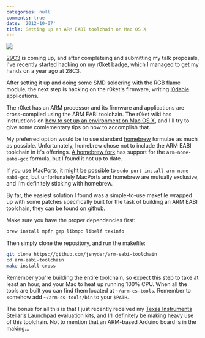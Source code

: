 ```yaml
---
categories: null
comments: true
date: '2012-10-07'
title: Setting up an ARM EABI toolchain on Mac OS X
---
```


![](http://r0ket.badge.events.ccc.de/_media/wiki:r0ket_space_iii.jpg)

[29C3](http://events.ccc.de/2012/08/03/call-for-participation-for-29th-chaos-communication-congress/) is coming up, and after completeing and submitting my talk proposals, I've recently started hacking on my [r0ket badge](http://r0ket.badge.events.ccc.de/), which I managed to get my hands on a year ago at 28C3.

After setting it up and doing some SMD soldering with the RGB flame module, the next step is hacking on the r0ket's firmware, writing [l0dable](http://r0ket.badge.events.ccc.de/l0dables) applications.

The r0ket has an ARM processor and its firmware and applications are cross-compiled using the ARM EABI toolchain. The r0ket wiki has instructions on [how to set up an environment on Mac OS X](http://r0ket.badge.events.ccc.de/build_mac), and I'll try to give some comlementary tips on how to accomplish that.

My preferred option would be to use standard [homebrew](https://github.com/mxcl/homebrew/) formulae as much as possible. Unfortunately, homebrew chose not to include the ARM EABI toolchain in it's offerings. [A homebrew fork](https://github.com/jpc/homebrew) has support for the `arm-none-eabi-gcc` formula, but I found it not up to date.

If you use MacPorts, it might be possible to `sudo port install arm-none-eabi-gcc`, but unfortunately MacPorts and homebrew are mutually exclusive, and I'm definitely sticking with homebrew.

By far, the easiest solution I found was a simple-to-use makefile wrapped up with some patches specifically built for the task of building an ARM EABI toolchain, they can be found [on github](https://github.com/jsnyder/arm-eabi-toolchain).

Make sure you have the proper dependencies first:

``` bash
brew install mpfr gmp libmpc libelf texinfo
```

Then simply clone the repository, and run the makefile:

``` bash
git clone https://github.com/jsnyder/arm-eabi-toolchain
cd arm-eabi-toolchain
make install-cross
```

Remember you're building the entire toolchain, so expect this step to take at least an hour, and your Mac to heat up running 100% CPU. When all the tools are built you can find them located at `~/arm-cs-tools`. Remember to somehow add `~/arm-cs-tools/bin` to your `$PATH`.

The bonus for all this is that I just recently received my [Texas Instruments Stellaris Launchpad](http://www.ti.com/ww/en/launchpad/stellaris_head.html) evaluation kits, and I'll definitely be making heavy use of this toolchain. Not to mention that an ARM-based Arduino board is in the making...